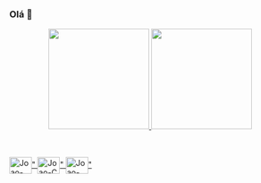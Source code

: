 ### Olá 👋
<div align="center">
  <a href="https://github.com/caracciolojl">
  <img height="180em" src="https://github-readme-stats.vercel.app/api?username=caracciolojl&show_icons=true&theme=dark&include_all_commits=true&count_private=true"/>
  <img height="180em" src="https://github-readme-stats.vercel.app/api/top-langs/?username=caracciolojl&layout=compact&langs_count=7&theme=dark"/>
</div>

##
  
<div style="display: inline_block"><br>
<img align="center" alt="Joao-Java" height="30" width="40" src="<i class=devicon-java-plain-wordmark"></i>"
  <img align="center" alt="Joao-C" height="30" width="40" src="<i class=devicon-c-line-wordmark"></i>"
  <img align="center" alt="Joao-C#" height="30" width="40" src="<i class=devicon-csharp-line-wordmark"></i>"
</div>

##
